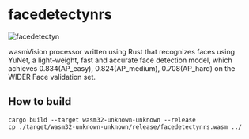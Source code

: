 # facedetectynrs

![facedetectyn](../../images/facedetectyn-processor.png)

wasmVision processor written using Rust that recognizes faces using YuNet, a light-weight, fast and accurate face detection model, which achieves 0.834(AP_easy), 0.824(AP_medium), 0.708(AP_hard) on the WIDER Face validation set.

## How to build

```shell
cargo build --target wasm32-unknown-unknown --release
cp ./target/wasm32-unknown-unknown/release/facedetectynrs.wasm ../
```
